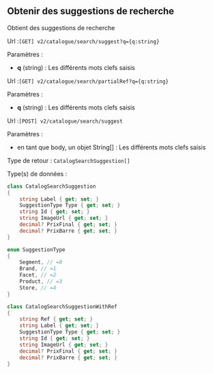 ## <span id='suggestionsrecherche'>Obtenir des suggestions de recherche</span>

Obtient des suggestions de recherche

Url :`[GET] v2/catalogue/search/suggest?q={q:string}`

Paramètres : 

- **q** (string) : Les différents mots clefs saisis

Url :`[GET] v2/catalogue/search/partialRef?q={q:string}`

Paramètres : 

- **q** (string) : Les différents mots clefs saisis

Url :`[POST] v2/catalogue/search/suggest`

Paramètres : 

- en tant que body, un objet String[] : Les différents mots clefs saisis

Type de retour : `CatalogSearchSuggestion[]`

Type(s) de données :

```csharp
class CatalogSearchSuggestion
{
	string Label { get; set; }
	SuggestionType Type { get; set; }
	string Id { get; set; }
	string ImageUrl { get; set; }
	decimal? PrixFinal { get; set; }
	decimal? PrixBarre { get; set; }
}

enum SuggestionType
{
	Segment, // =0
	Brand, // =1
	Facet, // =2
	Product, // =3
	Store, // =4
}

class CatalogSearchSuggestionWithRef
{
	string Ref { get; set; }
	string Label { get; set; }
	SuggestionType Type { get; set; }
	string Id { get; set; }
	string ImageUrl { get; set; }
	decimal? PrixFinal { get; set; }
	decimal? PrixBarre { get; set; }
}

```
